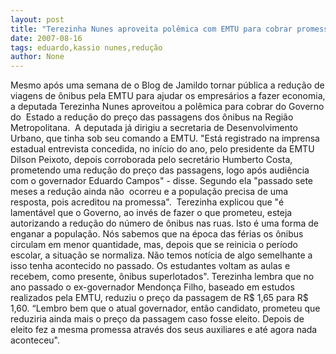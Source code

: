 ```yaml
---
layout: post
title: "Terezinha Nunes aproveita polêmica com EMTU para cobrar promessa de redução de passagens a Eduardo"
date: 2007-08-16
tags: eduardo,kassio nunes,redução
author: None
---
```

Mesmo ap&oacute;s uma semana de o Blog de Jamildo tornar p&uacute;blica a redu&ccedil;&atilde;o de viagens de &ocirc;nibus pela EMTU para ajudar os empres&aacute;rios a fazer economia, a deputada Terezinha Nunes aproveitou a pol&ecirc;mica para cobrar do Governo do&nbsp; Estado a redu&ccedil;&atilde;o do pre&ccedil;o das passagens dos &ocirc;nibus na Regi&atilde;o Metropolitana.&nbsp; A deputada j&aacute; dirigiu a secretaria de Desenvolvimento Urbano, que tinha sob seu comando a EMTU.
&quot;Est&aacute; registrado na imprensa estadual entrevista concedida, no in&iacute;cio do ano, pelo presidente da EMTU Dilson Peixoto, depois corroborada pelo secret&aacute;rio Humberto Costa, prometendo uma redu&ccedil;&atilde;o do pre&ccedil;o das passagens, logo ap&oacute;s audi&ecirc;ncia com o governador Eduardo Campos&quot; - disse.
Segundo ela &quot;passado sete meses a redu&ccedil;&atilde;o ainda n&atilde;o&nbsp; ocorreu e a popula&ccedil;&atilde;o precisa de uma resposta, pois acreditou na promessa&quot;.&nbsp; 
Terezinha explicou que &quot;&eacute; lament&aacute;vel que o Governo, ao inv&eacute;s de fazer o que prometeu, esteja autorizando a redu&ccedil;&atilde;o do n&uacute;mero de &ocirc;nibus nas ruas. Isto &eacute; uma forma de enganar a popula&ccedil;&atilde;o. N&oacute;s sabemos que na &eacute;poca das f&eacute;rias os &ocirc;nibus circulam em menor quantidade, mas, depois que se reinicia o per&iacute;odo escolar, a situa&ccedil;&atilde;o se normaliza. N&atilde;o temos not&iacute;cia de algo semelhante a isso tenha acontecido no passado. Os estudantes voltam as aulas e recebem, como presente, &ocirc;nibus superlotados&quot;.
Terezinha lembra que no ano passado o ex-governador Mendon&ccedil;a Filho, baseado em estudos realizados pela EMTU, reduziu o pre&ccedil;o da passagem de R$ 1,65 para R$ 1,60. &ldquo;Lembro bem que o atual governador, ent&atilde;o candidato, prometeu que reduziria ainda mais o pre&ccedil;o da passagem caso fosse eleito. Depois de eleito fez a mesma promessa atrav&eacute;s dos seus auxiliares e at&eacute; agora nada aconteceu&quot;.
 
